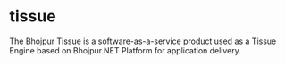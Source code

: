 # tissue
The Bhojpur Tissue is a software-as-a-service product used as a Tissue Engine based on Bhojpur.NET Platform for application delivery.
